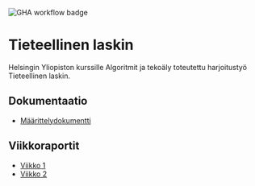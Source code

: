 ![GHA workflow badge](https://github.com/nikomakir/tira-harjoitustyo/workflows/CI/badge.svg)
# Tieteellinen laskin

Helsingin Yliopiston kurssille Algoritmit ja tekoäly toteutettu harjoitustyö Tieteellinen laskin.

##  Dokumentaatio

- [Määrittelydokumentti](./dokumentaatio/maarittelydokumentti.md)

## Viikkoraportit

- [Viikko 1](./dokumentaatio/viikkoraportit/viikkoraportti1.md)
- [Viikko 2](./dokumentaatio/viikkoraportit/viikkoraportti2.md)
